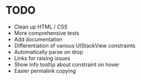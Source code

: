 TODO
====

- Clean up HTML / CSS
- More comprehensive tests
- Add documentation
- Differentiation of various UIStackView constraints
- Automatically parse on drop
- Links for raising issues
- Show info tooltip about constraint on hover
- Easier permalink copying
